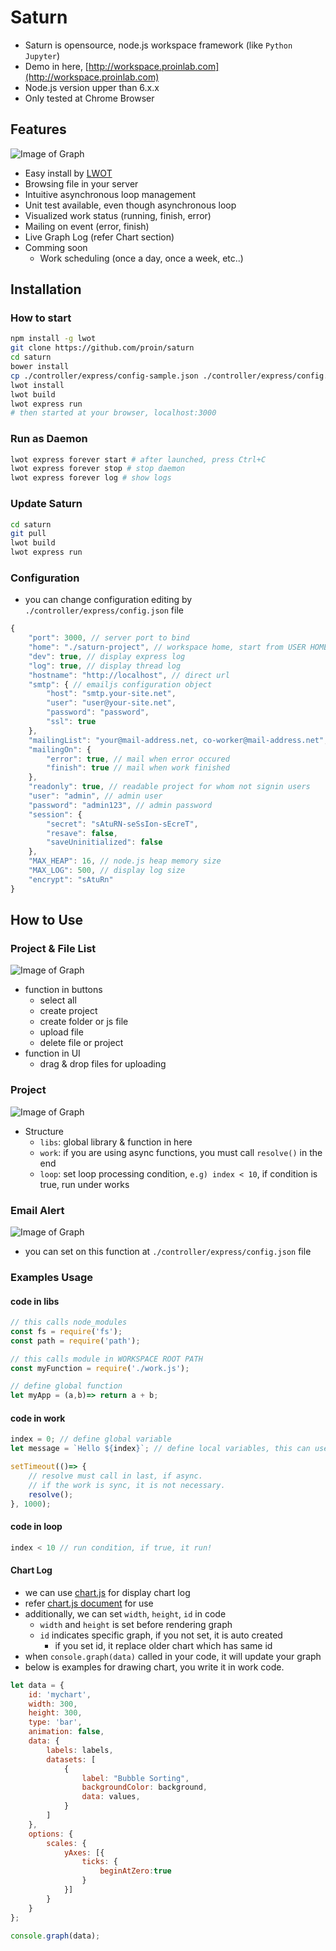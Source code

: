 # Saturn

- Saturn is opensource, node.js workspace framework (like `Python Jupyter`)
- Demo in here, [http://workspace.proinlab.com](http://workspace.proinlab.com)
- Node.js version upper than 6.x.x
- Only tested at Chrome Browser

## Features

![Image of Graph](docs/images/sort.gif)

- Easy install by [LWOT](http://github.com/searble/lwot)
- Browsing file in your server
- Intuitive asynchronous loop management
- Unit test available, even though asynchronous loop
- Visualized work status (running, finish, error)
- Mailing on event (error, finish)
- Live Graph Log (refer Chart section)
- Comming soon
    - Work scheduling (once a day, once a week, etc..)

## Installation

### How to start

```bash
npm install -g lwot
git clone https://github.com/proin/saturn 
cd saturn
bower install
cp ./controller/express/config-sample.json ./controller/express/config.json
lwot install
lwot build
lwot express run
# then started at your browser, localhost:3000
```

### Run as Daemon

```bash
lwot express forever start # after launched, press Ctrl+C
lwot express forever stop # stop daemon
lwot express forever log # show logs
```

### Update Saturn

```bash
cd saturn
git pull
lwot build
lwot express run
```

### Configuration

- you can change configuration editing by `./controller/express/config.json` file

```js
{
    "port": 3000, // server port to bind
    "home": "./saturn-project", // workspace home, start from USER HOME
    "dev": true, // display express log
    "log": true, // display thread log
    "hostname": "http://localhost", // direct url
    "smtp": { // emailjs configuration object
        "host": "smtp.your-site.net",
        "user": "user@your-site.net",
        "password": "password",
        "ssl": true
    },
    "mailingList": "your@mail-address.net, co-worker@mail-address.net", // who are received? 
    "mailingOn": {
        "error": true, // mail when error occured 
        "finish": true // mail when work finished
    },
    "readonly": true, // readable project for whom not signin users
    "user": "admin", // admin user
    "password": "admin123", // admin password
    "session": {
        "secret": "sAtuRN-seSsIon-sEcreT",
        "resave": false,
        "saveUninitialized": false
    },
    "MAX_HEAP": 16, // node.js heap memory size
    "MAX_LOG": 500, // display log size
    "encrypt": "sAtuRn"
}
```

## How to Use

### Project & File List

![Image of Graph](docs/images/list.png)

- function in buttons
    - select all
    - create project
    - create folder or js file
    - upload file
    - delete file or project
- function in UI
    - drag & drop files for uploading

### Project

![Image of Graph](docs/images/saturn-project.png)

- Structure
    - `libs`: global library & function in here 
    - `work`: if you are using async functions, you must call `resolve()` in the end
    - `loop`: set loop processing condition, `e.g) index < 10`, if condition is true, run under works

### Email Alert

![Image of Graph](docs/images/mailer-message.png)
    
- you can set on this function at `./controller/express/config.json` file
    
### Examples Usage

#### code in libs

```javascript
// this calls node_modules
const fs = require('fs');
const path = require('path');

// this calls module in WORKSPACE ROOT PATH
const myFunction = require('./work.js'); 

// define global function
let myApp = (a,b)=> return a + b;
```

#### code in work

```javascript
index = 0; // define global variable
let message = `Hello ${index}`; // define local variables, this can use only in this work

setTimeout(()=> {
    // resolve must call in last, if async.
    // if the work is sync, it is not necessary.
    resolve();  
}, 1000);
```

#### code in loop

```javascript
index < 10 // run condition, if true, it run! 
```

#### Chart Log

- we can use [chart.js](http://www.chartjs.org) for display chart log
- refer [chart.js document](http://www.chartjs.org/docs) for use
- additionally, we can set `width`, `height`, `id` in code
    - `width` and `height` is set before rendering graph
    - `id` indicates specific graph, if you not set, it is auto created
        - if you set id, it replace older chart which has same id
- when `console.graph(data)` called in your code, it will update your graph
- below is examples for drawing chart, you write it in work code.

```js
let data = {
    id: 'mychart',
    width: 300,
    height: 300,
    type: 'bar',
    animation: false,
    data: {
        labels: labels,
        datasets: [
            {
                label: "Bubble Sorting",
                backgroundColor: background,
                data: values,
            }
        ]
    },
    options: {
        scales: {
            yAxes: [{
                ticks: {
                    beginAtZero:true
                }
            }]
        }
    }
};

console.graph(data);
```